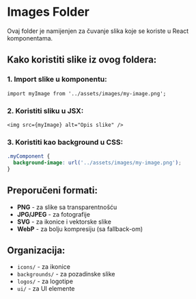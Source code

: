 # Images Folder

Ovaj folder je namijenjen za čuvanje slika koje se koriste u React komponentama.

## Kako koristiti slike iz ovog foldera:

### 1. Import slike u komponentu:
```tsx
import myImage from '../assets/images/my-image.png';
```

### 2. Koristiti sliku u JSX:
```tsx
<img src={myImage} alt="Opis slike" />
```

### 3. Koristiti kao background u CSS:
```css
.myComponent {
  background-image: url('../assets/images/my-image.png');
}
```

## Preporučeni formati:
- **PNG** - za slike sa transparentnošću
- **JPG/JPEG** - za fotografije
- **SVG** - za ikonice i vektorske slike
- **WebP** - za bolju kompresiju (sa fallback-om)

## Organizacija:
- `icons/` - za ikonice
- `backgrounds/` - za pozadinske slike
- `logos/` - za logotipe
- `ui/` - za UI elemente 